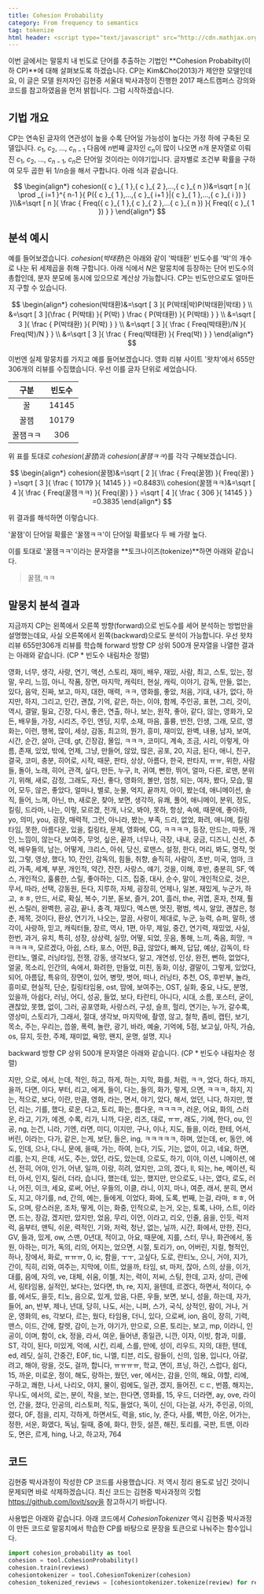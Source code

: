 ```yaml
---
title: Cohesion Probability
category: From frequency to semantics
tag: tokenize
html header: <script type="text/javascript" src="http://cdn.mathjax.org/mathjax/latest/MathJax.js?config=TeX-AMS_SVG"></script>
---
```


이번 글에서는 말뭉치 내 빈도로 단어를 추출하는 기법인 **Cohesion Probabilty(이하 CP)**에 대해 살펴보도록 하겠습니다. CP는 Kim&Cho(2013)가 제안한 모델인데요, 이 글은 모델 원저자인 김현중 서울대 박사과정이 진행한 2017 패스트캠퍼스 강의와 코드를 참고하였음을 먼저 밝힙니다. 그럼 시작하겠습니다.



## 기법 개요

CP는 연속된 글자의 연관성이 높을 수록 단어일 가능성이 높다는 가정 하에 구축된 모델입니다. $c_1$, $c_2$, ..., $c_{n-1}$ 다음에 $n$번째 글자인 $c_n$이 많이 나오면 $n$개 문자열로 이뤄진 $c_1$, $c_2$, ..., $c_{n-1}$, $c_n$은 단어일 것이라는 이야기입니다. 글자별로 조건부 확률을 구하여 모두 곱한 뒤 $1/n$승을 해서 구합니다. 아래 식과 같습니다.



$$
\begin{align*}
cohesion({ c }_{ 1 },{ c }_{ 2 },...,{ c }_{ n })&=\sqrt [ n ]{ \prod _{ i=1 }^{ n-1 }{ P({ c }_{ 1 },...,{ c }_{ i+1 }|{ c }_{ 1 },...,{ c }_{ i }) }  }\\&=\sqrt [ n ]{ \frac { Freq({ c }_{ 1 },{ c }_{ 2 },...{ c }_{ n }) }{ Freq({ c }_{ 1 }) }  } 
\end{align*}
$$


## 분석 예시

예를 들어보겠습니다. $cohesion(박태환)$은 아래와 같이 '박태환' 빈도수를 '박'의 개수로 나눈 뒤 세제곱을 취해 구합니다. 아래 식에서 $N$은 말뭉치에 등장하는 단어 빈도수의 총합인데, 분자 분모에 동시에 있으므로 계산상 가능합니다. CP는 빈도만으로도 얼마든지 구할 수 있습니다.



$$
\begin{align*}
cohesion(박태환)&=\sqrt [ 3 ]{ P(박태|박)P(박태환|박태) } \\ &=\sqrt [ 3 ]{\frac { P(박태) }{ P(박) } \frac { P(박태환) }{ P(박태) }  } \\ &=\sqrt [ 3 ]{ \frac { P(박태환) }{ P(박) }  } \\ &=\sqrt [ 3 ]{ \frac { Freq(박태환)/N }{ Freq(박)/N }  } \\ &=\sqrt [ 3 ]{ \frac { Freq(박태환) }{ Freq(박) }  }
\end{align*}
$$



이번엔 실제 말뭉치를 가지고 예를 들어보겠습니다. 영화 리뷰 사이트 '왓챠'에서 655만306개의 리뷰를 수집했습니다. 우선 이를 글자 단위로 세었습니다. 



|  구분  |  빈도수  |
| :--: | :---: |
|  꿀   | 14145 |
|  꿀잼  | 10179 |
| 꿀잼ㅋㅋ |  306  |



위 표를 토대로 $cohesion(꿀잼)$과 $cohesion(꿀잼ㅋㅋ)$를 각각 구해보겠습니다.



$$
\begin{align*}
cohesion(꿀잼)&=\sqrt [ 2 ]{ \frac { Freq(꿀잼) }{ Freq(꿀) }  } =\sqrt [ 3 ]{ \frac { 10179 }{ 14145 }  } =0.8483\\ cohesion(꿀잼ㅋㅋ)&=\sqrt [ 4 ]{ \frac { Freq(꿀잼ㅋㅋ) }{ Freq(꿀) }  } =\sqrt [ 4 ]{ \frac { 306 }{ 14145 }  } =0.3835
\end{align*}
$$


위 결과를 해석하면 이렇습니다. 



<p class="message">'꿀잼'이 단어일 확률은 '꿀잼ㅋㅋ'이 단어일 확률보다 두 배 가량 높다.</p>



이를 토대로 '꿀잼ㅋㅋ'이라는 문자열을 **토크나이즈(tokenize)**하면 아래와 같습니다.



> 꿀잼,ㅋㅋ





## 말뭉치 분석 결과

지금까지 CP는 왼쪽에서 오른쪽 방향(forward)으로 빈도수를 세어 분석하는 방법만을 설명했는데요, 사실 오른쪽에서 왼쪽(backward)으로도 분석이 가능합니다. 우선 왓챠 리뷰 655만306개 리뷰를 학습해 forward 방향 CP 상위 500개 문자열을 나열한 결과는 아래와 같습니다. (CP * 빈도수 내림차순 정렬)

<p class="message">

영화, 너무, 생각, 사랑, 연기, 액션, 스토리, 재미, 배우, 재밌, 사람, 최고, 스토, 있는, 정말, 우리, 느낌, 아니, 작품, 장면, 마지막, 캐릭터, 현실, 캐릭, 이야기, 감독, 만들, 없는, 있다, 음악, 진짜, 보고, 마지, 대한, 매력, ㅋㅋ, 영화를, 좋았, 처음, 기대, 내가, 없다, 하지만, 하지, 그리고, 인간, 괜찮, 기억, 같은, 하는, 이야, 함께, 주인공, 표현, 그리, 것이, 역시, 결말, 필요, 긴장, 다시, 좋은, 연출, 하나, 보는, 원작, 좋아, 같다, 않는, 영화가, 모든, 배우들, 가장, 시리즈, 주인, 엔딩, 지루, 소재, 마음, 훌륭, 반전, 인생, 그래, 모르, 영화는, 이런, 행복, 많이, 세상, 감동, 최고의, 뭔가, 흥미, 재미있, 완벽, 내용, 남자, 보여, 시간, 순간, 살아, 근데, gt, 긴장감, 몰입, ㅋㅋㅋ, 코미디, 계속, 조금, 시리, 이렇게, 아름, 존재, 있었, 밖에, 언제, 그냥, 만들어, 않았, 많은, 공포, 20, 지금, 된다, 애니, 친구, 결국, 코미, 충분, 히어로, 시작, 때문, 판타, 상상, 아름다, 한국, 판타지, ㅠㅠ, 위한, 사람들, 돌아, 노래, 히어, 관객, 싶다, 만든, 누구, lt, 귀여, 뻔한, 뛰어, 얼마, 다른, 로맨, 분위기, 위해, 새로, 감정, 그래도, 자신, 좋다, 영화의, 볼만, 엄청, 되는, 여자, 봤다, 모습, 떨어, 모두, 않은, 좋았다, 얼마나, 별로, 눈물, 억지, 끝까지, 아이, 봤는데, 애니메이션, 솔직, 들어, 느껴, 아닌, th, 새로운, 찾아, 보면, 생각하, 유쾌, 풀어, 애니메이, 분위, 정도, 킬링, 드라마, 나는, 이렇, 모르겠, 전개, 나오, 봐야, 못하, 항상, 속에, 때문에, 좋아하, yo, 의미, you, 굉장, 매력적, 그런, 아니라, 봤는, 부족, 드라, 없었, 화려, 애니메, 킬링타임, 못한, 아름다운, 있을, 킬링타, 문제, 영화에, CG, ㅋㅋㅋㅋ, 등장, 만드는, 따뜻, 개인, 느낌이, 않는다, 보여주, 무엇, 싶은, 끝까, 너무나, 극장, 내내, 궁금, 디즈니, 신선, 추억, 배우들의, 남는, 어떻게, 크리스, 아쉬, 당신, 로맨스, 설정, 한다, 머리, 봐도, 명작, 멋있, 그렇, 영상, 했다, 10, 잔인, 감독의, 힘들, 취향, 솔직히, 사람이, 초반, 미국, 엄마, 크리, 가족, 세계, 부분, 개인적, 약간, 잔잔, 사랑스, 얘기, 것을, 이해, 후반, 충분히, SF, 엑스, 개인적으, 훌륭한, 스릴, 좋아하는, 디즈, 집중, 대사, 순수, 말이, 개인적으로, 것은, 무서, 따라, 선택, 강동원, 든다, 지루하, 자체, 굉장히, 언제나, 일본, 재밌게, 누군가, 하고, ㅎㅎ, 만드, 서로, 확실, 복수, 기분, 돋보, 즐거, 201, 흘러, the, 귀엽, 혼자, 천재, 훨씬, 스릴러, 완벽한, 공감, 끝나, 충격, 재밌다, 엑스맨, 멋진, 평범, 섹시, 알았, 괜찮은, 청춘, 제목, 것이다, 환상, 연기가, 나오는, 깔끔, 사랑이, 제대로, 누군, 능력, 슈퍼, 말하, 생각이, 사랑하, 믿고, 캐릭터들, 장르, 역사, 1편, 아무, 제일, 중간, 연기력, 재밌었, 사실, 한번, 과거, 유치, 특히, 성장, 상상력, 실망, 어떻, 되었, 웃음, 통해, 느끼, 죽음, 희망, ㅋㅋㅋㅋㅋ, 모르겠다, 아쉽, 스타, 포스, 어떤, B급, 않았다, 빠져, 답답, 예상, 감독이, 타란티노, 멜로, 러닝타임, 전쟁, 강동, 생각보다, 알고, 개연성, 인상, 완전, 뻔하, 없었다, 얼굴, 목소리, 인간의, 속에서, 화려한, 만들었, 미친, 동화, 이상, 결말이, 그렇게, 있었다, 되어, 아름답, 특유의, 장면이, 있어, 병맛, 벗어, 떠나, 러닝타, 추천, OS, 후반부, 놀라, 흥미로, 현실적, 단순, 킬링타임용, ost, 맘에, 보여주는, OST, 실화, 중요, 나도, 분명, 있을까, 아쉽다, 러닝, 어디, 성공, 들었, 보다, 타란티, 아니다, 시대, 소름, 포스터, 굳이, 괜찮았, 못했, 없이, 그러, 공포영화, 사랑스러, 구성, 슬프, 헐리, 연기는, 누가, 갈수록, 영상미, 스토리가, 그래서, 절대, 생각보, 마지막에, 촬영, 않고, 철학, 좀비, 캡틴, 보기, 목소, 주는, 우리는, 씁쓸, 폭력, 놀란, 광기, 바라, 예술, 기억에, 5점, 보고싶, 아직, 가슴, os, 뮤지, 듯한, 주제, 재미없, 욕망, 왠지, 운명, 설명, 지나

</p>

backward 방향 CP 상위 500개 문자열은 아래와 같습니다. (CP * 빈도수 내림차순 정렬)

<p class="message">

지만, 으로, 에서, 는데, 적인, 하고, 하게, 하는, 지막, 화를, 처럼, ㅋㅋ, 었다, 하다, 까지, 을까, 다면, 이다, 부터, 리고, 에게, 들이, 다는, 들의, 화가, 렇게, 으면, ㅋㅋㅋ, 하지, 지는, 적으로, 보다, 이란, 만큼, 영화, 라는, 면서, 야기, 았다, 해서, 었던, 니다, 하지만, 했던, 리는, 기를, 했다, 로운, 다고, 토리, 화는, 름다운, ㅋㅋㅋㅋ, 러운, 어요, 화의, 스러운, 라고, 기가, 에겐, 수록, 리가, 니까, 다운, 리즈, 대로, ㅠㅠ, 래도, 기에, 한다, ou, 인공, ng, 는건, 니라, 기엔, 라면, 미디, 이지만, 구나, 이나, 지도, 들을, 이라, 한테, 어서, 버린, 이라는, 다가, 같은, 는게, 보단, 들은, ing, ㅋㅋㅋㅋㅋ, 하며, 었는데, er, 동안, 에도, 인데, 으나, 다니, 문에, 을때, 가는, 하여, 는다, 기도, 기는, 없이, 이고, 네요, 하면, 리를, 는지, 은데, 서도, 주는, 았던, 라도, 았는데, 으로도, 하기, 이야, 이션, 니메이션, 에선, 전히, 어야, 인가, 어낸, 일까, 이랑, 히려, 었지만, 고의, 겠다, ll, 되는, he, 메이션, 릭터, 아서, 인지, 릴러, 더라, 습니다, 했는데, 있는, 했지만, 만으로도, 나는, 였다, 로도, 러나, 어진, 이크, 세요, 로써, 어난, 우들의, 이클, 라니, 이지, 마나, 여준, 래서, 분히, 면서도, 지고, 야기를, nd, 간의, 에는, 들에게, 이었다, 화에, 도록, 번째, 는걸, 라마, ㅎㅎ, 어도, 으며, 랑스러운, 조차, 떻게, 이는, 화중, 인적으로, 는거, 오는, 토록, 나마, 스트, 이라면, 드는, 장감, 겠지만, 았지만, 었음, 무리, 이언, 이라고, 리오, 인줄, 음을, 인듯, 럭저럭, 음부터, 맨틱, 쉬운, 력적인, 기와, 저럭, 청난, 없는, 닐까, 시간, 화에서, 만한, 진다, GV, 들과, 밌게, ow, 스맨, 0년대, 적이고, 아요, 때문에, 지를, 스터, 무나, 화관에서, 동원, 아하는, 미가, 독의, 리의, 어지는, 었으면, 시절, 토리가, on, 어버린, 지컬, 형적인, 하나, 장에서, 화로, ㅠㅠㅠ, 0, ic, 함을, ㅜㅜ, 고싶다, 도로, 란티노, 으니, 거야, 지가, 간이, 직히, 리와, 여주는, 지막에, 이트, 었을까, 타임, st, 마저, 잖아, 스의, 상을, 이가, 대를, 음에, 자의, ve, 대체, 쉬움, 이첼, 치는, 력이, 저씨, 스팅, 한데, 고자, 상미, 관에서, 링타임용, 실적인, 보다는, 었다면, th, re, 지지, 을텐데, 르겠다, 하면서, 적이다, 수를, 에서도, 을듯, 티노, 음으로, 있게, 았음, 다른, 우들, 보면, 보니, 성을, 하는데, 자가, 들어, an, 반부, 제나, 년대, 당히, 나도, 서는, 니퍼, 스가, 국식, 상적인, 람이, 거나, 거운, 영화의, es, 각보다, 르는, 웠다, 타임용, 더니, 있다, 으로써, ion, 음이, 장히, 기력, 맨스, 이드, 간에, 칼렛, 감이, 는가, 야기가, 만으로, 으론, 토리는, 보고, mp, 이라니, 인공이, 이며, 함이, ck, 정을, 라서, 여운, 들어낸, 종일관, 니깐, 이자, 이빗, 함과, 미를, ST, 각이, 된다, 미있게, 억에, 시킨, 리셰, 스를, 만에, 성이, 리우드, 지의, 대한, 텐데, ed, 레딧, 실히, 간중간, E0F, tic, 니엘, 티븐, 리도, 람들이, 신의, 임용, 입니다, 아갈, 려고, 해야, 랑을, 것도, 걸까, 합니다, ㅠㅠㅠㅠ, 학교, 면이, 프닝, 하긴, 스럽다, 쉽다, 15, 까운, 미로운, 정이, 해도, 랑하는, 웠던, ver, 에서는, 감을, 인의, 해요, 야할, 리에, 구하고, 쾌한, 나서, 나리오, 야지, 물이, 럼에도, 일관, 겠지, 들어진, ㄷㄷ, 번쯤, 해지는, 무나도, 에서의, 로는, 분이, 작을, 보는, 한다면, 영화를, 15, 우드, 더라면, ay, ove, 라이언, 간을, 졌다, 인공의, 리스토퍼, 직도, 들었다, 독이, 신이, 다는걸, 사가, 주인공, 이의, 렸다, 0F, 점을, 리지, 각하게, 하면서도, 력을, stic, ly, 준다, 사를, 벽한, 아온, 어가는, 정한, 서운, 화였다, 독님, 릴때, 중에, 화다, 한듯, 설픈, 해진, 토리를, 국판, 트맨, 이라도, 면은, 르게, hing, 나고, 하고자, 764

</p>



## 코드

김현중 박사과정이 작성한 CP 코드를 사용했습니다. 저 역시 정리 용도로 남긴 것이니 문제되면 바로 삭제하겠습니다. 최신 코드는 김현중 박사과정의 깃헙 https://github.com/lovit/soy을 참고하시기 바랍니다. 

사용법은 아래와 같습니다. 아래 코드에서 *CohesionTokenizer* 역시 김현중 박사과정이 만든 코드로 말뭉치에서 학습한 CP를 바탕으로 문장을 토큰으로 나눠주는 함수입니다.

```python
import cohesion_probability as tool
cohesion = tool.CohesionProbability()
cohesion.train(reviews)
cohesiontokenizer = tool.CohesionTokenizer(cohesion)
cohesion_tokenized_reviews = [cohesiontokenizer.tokenize(review) for review in reviews]
```

<br>

<script src="https://gist.github.com/ratsgo/47d7ac778b71bab04feb67b516ac571c.js"></script>